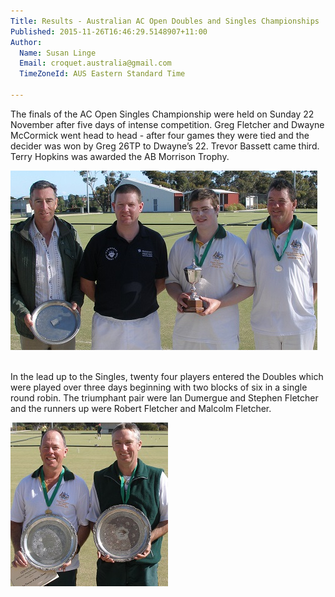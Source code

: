```yaml
---
Title: Results - Australian AC Open Doubles and Singles Championships
Published: 2015-11-26T16:46:29.5148907+11:00
Author:
  Name: Susan Linge
  Email: croquet.australia@gmail.com
  TimeZoneId: AUS Eastern Standard Time

---
```

The finals of the AC Open Singles Championship were held on Sunday 22 November after five days of intense competition.  Greg Fletcher and Dwayne McCormick went head to head - after four games they were tied and the decider was won by Greg 26TP to Dwayne’s 22.  Trevor Bassett came third.  Terry Hopkins was awarded the AB Morrison Trophy.

<img src="/winner-open-singles-second-and-third-place-and-ab-morrison-winner-v2.jpg" alt="Winner Open Singles, Second and Third places and AB Morrison Trophy" title="Terry Hopkins, (VIC) Trevor Bassett (NSW), Greg Fletcher (SA) and Dwayne McCormick (SA)"/>


<br/>In the lead up to the Singles, twenty four players entered the Doubles which were played over three days beginning with two blocks of six in a single round robin.  The triumphant pair were Ian Dumergue and Stephen Fletcher and the runners up were Robert Fletcher and Malcolm Fletcher.

<img src="/stephen-forster-and-ian-dumergue-winner-doubles.jpg" alt="Stephen Forster and Ian Dumergue Winners Open Doubles" title="L-R Stephen Foster (VIC) and Ian Dumergue (WA)"/>